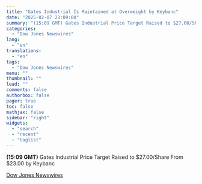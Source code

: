```yaml
---
title: "Gates Industrial Is Maintained at Overweight by Keybanc"
date: "2025-02-07 23:09:00"
summary: "(15:09 GMT) Gates Industrial Price Target Raised to $27.00/Share From $23.00 by Keybanc"
categories:
  - "Dow Jones Newswires"
lang:
  - "en"
translations:
  - "en"
tags:
  - "Dow Jones Newswires"
menu: ""
thumbnail: ""
lead: ""
comments: false
authorbox: false
pager: true
toc: false
mathjax: false
sidebar: "right"
widgets:
  - "search"
  - "recent"
  - "taglist"
---
```


**(15:09 GMT)** Gates Industrial Price Target Raised to $27.00/Share From $23.00 by Keybanc

[Dow Jones Newswires](https://www.tradingview.com/news/DJN_DN20250207007357:0/)
